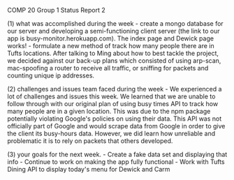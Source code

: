 COMP 20 Group 1 Status Report 2

(1) what was accomplished during the week
    - create a mongo database for our server and developing a semi-functioning client server (the link to our app is busy-monitor.herokuapp.com). The index page and Dewick page works!
    - formulate a new method of track how many people there are in Tufts locations. After talking to Ming about how to best tackle the project, we decided against our back-up plans which consisted of using arp-scan, mac-spoofing a router to receive all traffic, or sniffing for packets and counting unique ip addresses.

(2) challenges and issues team faced during the week
    - We experienced a lot of challenges and issues this week. We learned that we are unable to follow through with our original plan of using busy times API to track how many people are in a given location. This was due to the npm package potentially violating Google's policies on using their data. This API was not officially part of Google and would scrape data from Google in order to give the client its busy-hours data. However, we did learn how unreliable and problematic it is to rely on packets that others developed.


(3) your goals for the next week.
    - Create a fake data set and displaying that info
    - Continue to work on making the app fully functional
    - Work with Tufts Dining API to display today's menu for Dewick and Carm
